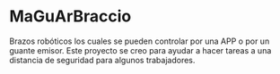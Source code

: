 # MaGuArBraccio

Brazos robóticos los cuales se pueden controlar por una APP o por un guante emisor. Este proyecto se creo para ayudar a hacer tareas a una distancia de seguridad para algunos trabajadores.
